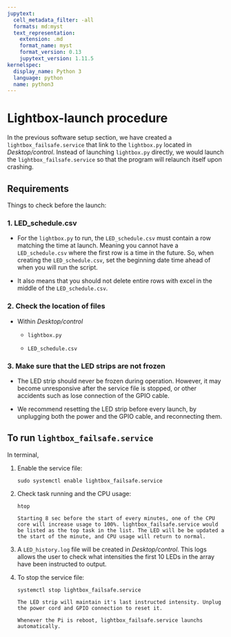 ```yaml
---
jupytext:
  cell_metadata_filter: -all
  formats: md:myst
  text_representation:
    extension: .md
    format_name: myst
    format_version: 0.13
    jupytext_version: 1.11.5
kernelspec:
  display_name: Python 3
  language: python
  name: python3
---
```


# Lightbox-launch procedure

In the previous software setup section, we have created a `lightbox_failsafe.service` that link to the `lightbox.py` located in *Desktop/control*. Instead of launching `lightbox.py` directly, we would launch the `lightbox_failsafe.service` so that the program will relaunch itself upon crashing.

## Requirements

Things to check before the launch:

### 1. LED_schedule.csv

- For the `lightbox.py` to run, the `LED_schedule.csv` must contain a row matching the time at launch. Meaning you cannot have a `LED_schedule.csv` where the first row is a time in the future. So, when creating the `LED_schedule.csv`, set the beginning date time ahead of when you will run the script.

- It also means that you should not delete entire rows with excel in the middle of the  `LED_schedule.csv`.

### 2. Check the location of files

- Within *Desktop/control*
  
  - `lightbox.py`
  
  - `LED_schedule.csv`

### 3. Make sure that the LED strips are not frozen

- The LED strip should never be frozen during operation. However, it may become unresponsive after the service file is stopped, or other accidents such as lose connection of the GPIO cable.

- We recommend resetting the LED strip before every launch, by unplugging both the power and the GPIO cable, and reconnecting them.

## To run `lightbox_failsafe.service`

In terminal,

1. Enable the service file:
   
   `sudo systemctl enable lightbox_failsafe.service`

2. Check task running and the CPU usage:
   
   `htop`
   
   ```{note}
   Starting 8 sec before the start of every minutes, one of the CPU core will increase usage to 100%. lightbox_failsafe.service would be listed as the top task in the list. The LED will be be updated a the start of the minute, and CPU usage will return to normal.
   ```

3. A `LED_history.log` file will be created in *Desktop/control*. This logs allows the user to check what intensities the first 10 LEDs in the array have been instructed to output.

4. To stop the service file:
   
   `systemctl stop lightbox_failsafe.service`
   
   ```{note}
   The LED strip will maintain it's last instructed intensity. Unplug the power cord and GPIO connection to reset it.
   ```
   
   ```{note}
   Whenever the Pi is reboot, lightbox_failsafe.service launchs automatically.
   ```
